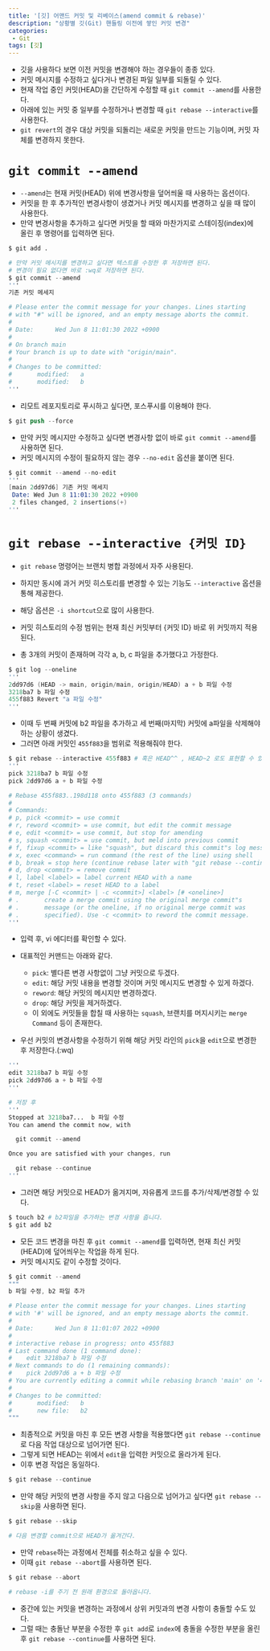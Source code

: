 ```yaml
---
title: '[깃] 어맨드 커밋 및 리베이스(amend commit & rebase)'
description: "상황별 깃(Git) 핸들링 이전에 쌓인 커밋 변경"
categories:
 - Git
tags: [깃]
---
```


- 깃을 사용하다 보면 이전 커밋을 변경해야 하는 경우들이 종종 있다.
- 커밋 메시지를 수정하고 싶다거나 변경된 파일 일부를 되돌릴 수 있다.
- 현재 작업 중인 커밋(HEAD)을 간단하게 수정할 때 `git commit --amend`를 사용한다.
- 아래에 있는 커밋 중 일부를 수정하거나 변경할 때 `git rebase --interactive`를 사용한다.
- `git revert`의 경우 대상 커밋을 되돌리는 새로운 커밋을 만드는 기능이며, 커밋 자체를 변경하지 못한다.

# `git commit --amend`
- `--amend`는 현재 커밋(HEAD) 위에 변경사항을 덮어씌울 때 사용하는 옵션이다.
- 커밋을 한 후 추가적인 변경사항이 생겼거나 커밋 메시지를 변경하고 싶을 때 많이 사용한다.
- 만약 변경사항을 추가하고 싶다면 커밋을 할 때와 마찬가지로 스테이징(index)에 올린 후 명령어를 입력하면 된다.

```s
$ git add .

# 만약 커밋 메시지를 변경하고 싶다면 텍스트를 수정한 후 저장하면 된다.
# 변경이 필요 없다면 바로 :wq로 저장하면 된다. 
$ git commit --amend
'''
기존 커밋 메세지

# Please enter the commit message for your changes. Lines starting
# with "#" will be ignored, and an empty message aborts the commit.
#
# Date:      Wed Jun 8 11:01:30 2022 +0900
#
# On branch main
# Your branch is up to date with "origin/main".
#
# Changes to be committed:
#       modified:   a
#       modified:   b
'''
```

- 리모트 레포지토리로 푸시하고 싶다면, 포스푸시를 이용해야 한다.

```s
$ git push --force
```

- 만약 커밋 메시지만 수정하고 싶다면 변경사항 없이 바로 `git commit --amend`를 사용하면 된다.
- 커밋 메시지의 수정이 필요하지 않는 경우 `--no-edit` 옵션을 붙이면 된다.

```s
$ git commit --amend --no-edit
'''
[main 2dd97d6] 기존 커밋 메세지
 Date: Wed Jun 8 11:01:30 2022 +0900
 2 files changed, 2 insertions(+)
'''
```

# `git rebase --interactive {커밋 ID}`
- `git rebase` 명령어는 브랜치 병합 과정에서 자주 사용된다.
- 하지만 동시에 과거 커밋 히스토리를 변경할 수 있는 기능도 `--interactive` 옵션을 통해 제공한다.
- 해당 옵션은 `-i shortcut`으로 많이 사용한다.
- 커밋 히스토리의 수정 범위는 현재 최신 커밋부터 {커밋 ID} 바로 위 커밋까지 적용된다.

- 총 3개의 커밋이 존재하며 각각 a, b, c 파일을 추가했다고 가정한다.

```s
$ git log --oneline
'''
2dd97d6 (HEAD -> main, origin/main, origin/HEAD) a + b 파일 수정
3218ba7 b 파일 수정
455f883 Revert "a 파일 수정"
'''
```
- 이때 두 번째 커밋에 b2 파일을 추가하고 세 번째(마지막) 커밋에 a파일을 삭제해야 하는 상황이 생겼다.
- 그러면 아래 커밋인 `455f883`을 범위로 적용해줘야 한다.

```s
$ git rebase --interactive 455f883 # 혹은 HEAD^^ , HEAD~2 로도 표현할 수 있다.
'''
pick 3218ba7 b 파일 수정
pick 2dd97d6 a + b 파일 수정

# Rebase 455f883..198d118 onto 455f883 (3 commands)
#
# Commands:
# p, pick <commit> = use commit
# r, reword <commit> = use commit, but edit the commit message
# e, edit <commit> = use commit, but stop for amending
# s, squash <commit> = use commit, but meld into previous commit
# f, fixup <commit> = like "squash", but discard this commit"s log message
# x, exec <command> = run command (the rest of the line) using shell
# b, break = stop here (continue rebase later with "git rebase --continue")
# d, drop <commit> = remove commit
# l, label <label> = label current HEAD with a name
# t, reset <label> = reset HEAD to a label
# m, merge [-C <commit> | -c <commit>] <label> [# <oneline>]
# .       create a merge commit using the original merge commit"s
# .       message (or the oneline, if no original merge commit was
# .       specified). Use -c <commit> to reword the commit message.
'''
```

- 입력 후, vi 에디터를 확인할 수 있다.
- 대표적인 커맨드는 아래와 같다.
  - `pick`: 별다른 변경 사항없이 그냥 커밋으로 두겠다.
  - `edit`: 해당 커밋 내용을 변경할 것이며 커밋 메시지도 변경할 수 있게 하겠다.
  - `reword`: 해당 커밋의 메시지만 변경하겠다.
  - `drop`: 해당 커밋을 제거하겠다.
  - 이 외에도 커밋들을 합칠 때 사용하는 `squash`, 브랜치를 머지시키는 `merge Command` 등이 존재한다.

- 우선 커밋의 변경사항을 수정하기 위해 해당 커밋 라인의 `pick`을 `edit`으로 변경한 후 저장한다.(:wq)

```s
'''
edit 3218ba7 b 파일 수정
pick 2dd97d6 a + b 파일 수정
'''

# 저장 후 
'''
Stopped at 3218ba7...  b 파일 수정
You can amend the commit now, with

  git commit --amend 

Once you are satisfied with your changes, run

  git rebase --continue
'''
```

- 그러면 해당 커밋으로 HEAD가 옮겨지며, 자유롭게 코드를 추가/삭제/변경할 수 있다.

```s
$ touch b2 # b2파일을 추가하는 변경 사항을 줍니다.
$ git add b2
```

- 모든 코드 변경을 마친 후 `git commit --amend`를 입력하면, 현재 최신 커밋(HEAD)에 덮어씌우는 작업을 하게 된다.
- 커밋 메시지도 같이 수정할 것이다.

```s
$ git commit --amend
"""
b 파일 수정, b2 파일 추가

# Please enter the commit message for your changes. Lines starting
# with '#' will be ignored, and an empty message aborts the commit.
#
# Date:      Wed Jun 8 11:01:07 2022 +0900
#
# interactive rebase in progress; onto 455f883
# Last command done (1 command done):
#    edit 3218ba7 b 파일 수정
# Next commands to do (1 remaining commands):
#    pick 2dd97d6 a + b 파일 수정
# You are currently editing a commit while rebasing branch 'main' on '455f883'.
#
# Changes to be committed:
#       modified:   b
#       new file:   b2
"""
```

- 최종적으로 커밋을 마친 후 모든 변경 사항을 적용했다면 `git rebase --continue`로 다음 작업 대상으로 넘어가면 된다.
- 그렇게 되면 HEAD는 위에서 `edit`을 입력한 커밋으로 올라가게 된다. 
- 이후 변경 작업은 동일하다.

```s
$ git rebase --continue
```

- 만약 해당 커밋의 변경 사항을 주지 않고 다음으로 넘어가고 싶다면 `git rebase --skip`을 사용하면 된다.

```s
$ git rebase --skip 

# 다음 변경할 commit으로 HEAD가 옮겨간다.
```

- 만약 `rebase`하는 과정에서 전체를 취소하고 싶을 수 있다.
- 이때 `git rebase --abort`를 사용하면 된다.

```s
$ git rebase --abort

# rebase -i를 주기 전 원래 환경으로 돌아옵니다. 
```

- 중간에 있는 커밋을 변경하는 과정에서 상위 커밋과의 변경 사항이 충돌할 수도 있다.
- 그럴 때는 충돌난 부분을 수정한 후 `git add`로 `index`에 충돌을 수정한 부분을 올린 후 `git rebase --continue`를 사용하면 된다.